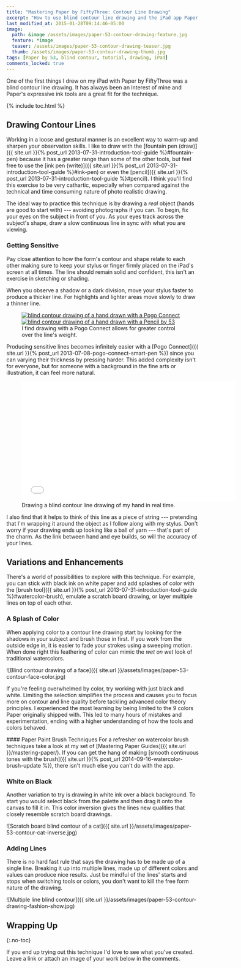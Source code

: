 ```yaml
---
title: "Mastering Paper by FiftyThree: Contour Line Drawing"
excerpt: "How to use blind contour line drawing and the iPad app Paper by FiftyThree to improve hand eye coordination and observation skills."
last_modified_at: 2015-01-28T09:14:46-05:00
image: 
  path: &image /assets/images/paper-53-contour-drawing-feature.jpg
  feature: *image
  teaser: /assets/images/paper-53-contour-drawing-teaser.jpg
  thumb: /assets/images/paper-53-contour-drawing-thumb.jpg
tags: [Paper by 53, blind contour, tutorial, drawing, iPad]
comments_locked: true
---
```


One of the first things I drew on my iPad with Paper by FiftyThree was a blind contour line drawing. It has always been an interest of mine and Paper's expressive ink tools are a great fit for the technique.

{% include toc.html %}

## Drawing Contour Lines

Working in a loose and gestural manner is an excellent way to warm-up and sharpen your observation skills. I like to draw with the [fountain pen (draw)]({{ site.url }}{% post_url 2013-07-31-introduction-tool-guide %}#fountain-pen) because it has a greater range than some of the other tools, but feel free to use the [ink pen (write)]({{ site.url }}{% post_url 2013-07-31-introduction-tool-guide %}#ink-pen) or even the [pencil]({{ site.url }}{% post_url 2013-07-31-introduction-tool-guide %}#pencil). I think you'll find this exercise to be very cathartic, especially when compared against the technical and time consuming nature of photo realistic drawing.

The ideal way to practice this technique is by drawing a *real* object (hands are good to start with) --- avoiding photographs if you can. To begin, fix your eyes on the subject in front of you. As your eyes track across the subject's shape, draw a slow continuous line in sync with what you are viewing. 

### Getting Sensitive

Pay close attention to how the form's contour and shape relate to each other making sure to keep your stylus or finger firmly placed on the iPad's screen at all times. The line should remain solid and confident, this isn't an exercise in sketching or shading.

When you observe a shadow or a dark division, move your stylus faster to produce a thicker line. For highlights and lighter areas move slowly to draw a thinner line.

<figure class="half">
  <a href="{{ site.url }}/assets/images/paper-53-contour-hand-pogo-lg.jpg"><img src="{{ site.url }}/assets/images/paper-53-contour-hand-pogo.jpg" alt="blind contour drawing of a hand drawn with a Pogo Connect"></a>
  <a href="{{ site.url }}/assets/images/paper-53-contour-hand-pencil-lg.jpg"><img src="{{ site.url }}/assets/images/paper-53-contour-hand-pencil.jpg" alt="blind contour drawing of a hand drawn with a Pencil by 53"></a>
  <figcaption>I find drawing with a Pogo Connect allows for greater control over the line's weight.</figcaption>
</figure>

Producing sensitive lines becomes infinitely easier with a [Pogo Connect]({{ site.url }}{% post_url 2013-07-08-pogo-connect-smart-pen %}) since you can varying their thickness by pressing harder. This added complexity isn't for everyone, but for someone with a background in the fine arts or illustration, it can feel more natural.  

<figure>
  <iframe width="560" height="315" src="//www.youtube.com/embed/OHpPRwXvVLQ" frameborder="0"> </iframe>
  <figcaption>Drawing a blind contour line drawing of my hand in real time.</figcaption>
</figure>

I also find that it helps to think of this line as a piece of string --- pretending that I'm wrapping it around the object as I follow along with my stylus. Don't worry if your drawing ends up looking like a ball of yarn --- that's part of the charm. As the link between hand and eye builds, so will the accuracy of your lines.

## Variations and Enhancements

There's a world of possibilities to explore with this technique. For example, you can stick with black ink on white paper and add splashes of color with the [brush tool]({{ site.url }}{% post_url 2013-07-31-introduction-tool-guide %}#watercolor-brush), emulate a scratch board drawing, or layer multiple lines on top of each other. 

### A Splash of Color

When applying color to a contour line drawing start by looking for the shadows in your subject and brush those in first. If you work from the outside edge in, it is easier to fade your strokes using a sweeping motion. When done right this feathering of color can mimic the *wet on wet* look of traditional watercolors.

![Blind contour drawing of a face]({{ site.url }}/assets/images/paper-53-contour-face-color.jpg)

If you're feeling overwhelmed by color, try working with just black and white. Limiting the selection simplifies the process and causes you to focus more on contour and line quality before tackling advanced color theory principles. I experienced the most learning by being limited to the 9 colors Paper originally shipped with. This led to many hours of mistakes and experimentation, ending with a higher understanding of how the tools and colors behaved.

<div class="notice--warning" markdown="1">
#### Paper Paint Brush Techniques
For a refresher on watercolor brush techniques take a look at my set of [Mastering Paper Guides]({{ site.url }}/mastering-paper/). If you can get the hang of making [smooth continuous tones with the brush]({{ site.url }}{% post_url 2014-09-16-watercolor-brush-update %}), there isn't much else you can't do with the app.
</div>

### White on Black

Another variation to try is drawing in white ink over a black background. To start you would select black from the palette and then drag it onto the canvas to fill it in. This color inversion gives the lines new qualities that closely resemble scratch board drawings.

![Scratch board blind contour of a cat]({{ site.url }}/assets/images/paper-53-contour-cat-inverse.jpg)

### Adding Lines

There is no hard fast rule that says the drawing has to be made up of a single line. Breaking it up into multiple lines, made up of different colors and values can produce nice results. Just be mindful of the lines' starts and stops when switching tools or colors, you don't want to kill the free form nature of the drawing.

![Multiple line blind contour]({{ site.url }}/assets/images/paper-53-contour-drawing-fashion-show.jpg)

## Wrapping Up
{:.no-toc}

If you end up trying out this technique I'd love to see what you've created. Leave a link or attach an image of your work below in the comments.
